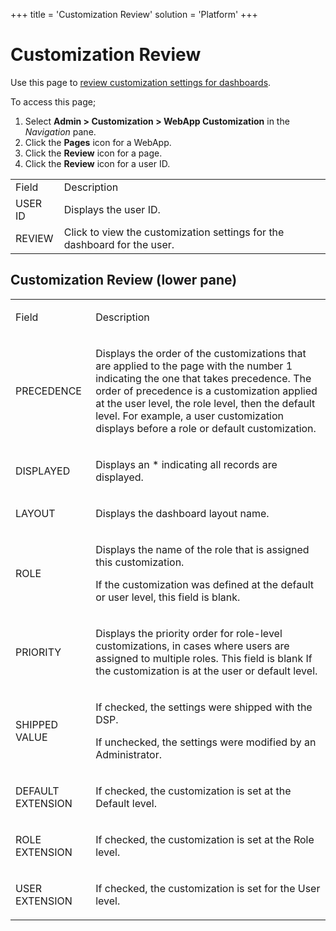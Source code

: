 +++
title = 'Customization Review'
solution = 'Platform'
+++

# Customization Review

<div class="use">

Use this page to [review customization settings for
dashboards](../../WebApp_Dev/Review%20Dashboard%20Customization%20Settings%20For%20a%20User.htm).

</div>

To access this page;

1.  Select **Admin \> Customization \> WebApp Customization** in the
    *Navigation* pane.
2.  Click the **Pages** icon for a WebApp.
3.  Click the **Review** icon for a page.
4.  Click the **Review** icon for a user
ID.

|         |                                                                          |
| ------- | ------------------------------------------------------------------------ |
| Field   | Description                                                              |
| USER ID | Displays the user ID.                                                    |
| REVIEW  | Click to view the customization settings for the dashboard for the user. |

## Customization Review (lower pane)

<table>
<tbody>
<tr class="odd">
<td><p>Field</p></td>
<td><p>Description</p></td>
</tr>
<tr class="even">
<td><p>PRECEDENCE</p></td>
<td><p>Displays the order of the customizations that are applied to the page with the number 1 indicating the one that takes precedence. The order of precedence is a customization applied at the user level, the role level, then the default level. For example, a user customization displays before a role or default customization.</p></td>
</tr>
<tr class="odd">
<td><p>DISPLAYED</p></td>
<td><p>Displays an * indicating all records are displayed.</p></td>
</tr>
<tr class="even">
<td><p>LAYOUT</p></td>
<td><p>Displays the dashboard layout name.</p></td>
</tr>
<tr class="odd">
<td><p>ROLE</p></td>
<td><p>Displays the name of the role that is assigned this customization.</p>
<p>If the customization was defined at the default or user level, this field is blank.</p></td>
</tr>
<tr class="even">
<td><p>PRIORITY</p></td>
<td><p>Displays the priority order for role-level customizations, in cases where users are assigned to multiple roles. This field is blank If the customization is at the user or default level.</p></td>
</tr>
<tr class="odd">
<td><p>SHIPPED VALUE</p></td>
<td><p>If checked, the settings were shipped with the DSP.</p>
<p>If unchecked, the settings were modified by an Administrator.</p></td>
</tr>
<tr class="even">
<td><p>DEFAULT EXTENSION</p></td>
<td><p>If checked, the customization is set at the Default level.</p></td>
</tr>
<tr class="odd">
<td><p>ROLE EXTENSION</p></td>
<td><p>If checked, the customization is set at the Role level.</p></td>
</tr>
<tr class="even">
<td><p>USER EXTENSION</p></td>
<td><p>If checked, the customization is set for the User level.</p></td>
</tr>
</tbody>
</table>
